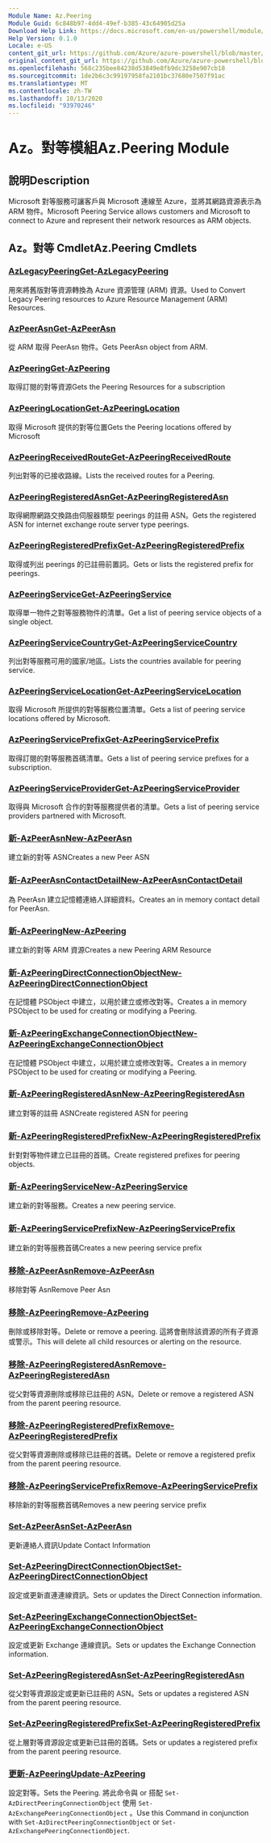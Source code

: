 ```yaml
---
Module Name: Az.Peering
Module Guid: 6c848b97-4dd4-49ef-b385-43c64905d25a
Download Help Link: https://docs.microsoft.com/en-us/powershell/module/az.peering.md
Help Version: 0.1.0
Locale: e-US
content_git_url: https://github.com/Azure/azure-powershell/blob/master/src/Peering/Peering/help/Az.Peering.md
original_content_git_url: https://github.com/Azure/azure-powershell/blob/master/src/Peering/Peering/help/Az.Peering.md
ms.openlocfilehash: 568c235bee84238d53849e8fb9dc3258e907cb18
ms.sourcegitcommit: 1de2b6c3c99197958fa2101bc37680e7507f91ac
ms.translationtype: MT
ms.contentlocale: zh-TW
ms.lasthandoff: 10/13/2020
ms.locfileid: "93970246"
---
```

# <span data-ttu-id="72f52-101">Az。對等模組</span><span class="sxs-lookup"><span data-stu-id="72f52-101">Az.Peering Module</span></span>
## <span data-ttu-id="72f52-102">說明</span><span class="sxs-lookup"><span data-stu-id="72f52-102">Description</span></span>
<span data-ttu-id="72f52-103">Microsoft 對等服務可讓客戶與 Microsoft 連線至 Azure，並將其網路資源表示為 ARM 物件。</span><span class="sxs-lookup"><span data-stu-id="72f52-103">Microsoft Peering Service allows customers and Microsoft to connect to Azure and represent their network resources as ARM objects.</span></span>

## <span data-ttu-id="72f52-104">Az。對等 Cmdlet</span><span class="sxs-lookup"><span data-stu-id="72f52-104">Az.Peering Cmdlets</span></span>
### [<span data-ttu-id="72f52-105">AzLegacyPeering</span><span class="sxs-lookup"><span data-stu-id="72f52-105">Get-AzLegacyPeering</span></span>](Get-AzLegacyPeering.md)
<span data-ttu-id="72f52-106">用來將舊版對等資源轉換為 Azure 資源管理 (ARM) 資源。</span><span class="sxs-lookup"><span data-stu-id="72f52-106">Used to Convert Legacy Peering resources to Azure Resource Management (ARM) Resources.</span></span> 

### [<span data-ttu-id="72f52-107">AzPeerAsn</span><span class="sxs-lookup"><span data-stu-id="72f52-107">Get-AzPeerAsn</span></span>](Get-AzPeerAsn.md)
<span data-ttu-id="72f52-108">從 ARM 取得 PeerAsn 物件。</span><span class="sxs-lookup"><span data-stu-id="72f52-108">Gets PeerAsn object from ARM.</span></span>

### [<span data-ttu-id="72f52-109">AzPeering</span><span class="sxs-lookup"><span data-stu-id="72f52-109">Get-AzPeering</span></span>](Get-AzPeering.md)
<span data-ttu-id="72f52-110">取得訂閱的對等資源</span><span class="sxs-lookup"><span data-stu-id="72f52-110">Gets the Peering Resources for a subscription</span></span>

### [<span data-ttu-id="72f52-111">AzPeeringLocation</span><span class="sxs-lookup"><span data-stu-id="72f52-111">Get-AzPeeringLocation</span></span>](Get-AzPeeringLocation.md)
<span data-ttu-id="72f52-112">取得 Microsoft 提供的對等位置</span><span class="sxs-lookup"><span data-stu-id="72f52-112">Gets the Peering locations offered by Microsoft</span></span>

### [<span data-ttu-id="72f52-113">AzPeeringReceivedRoute</span><span class="sxs-lookup"><span data-stu-id="72f52-113">Get-AzPeeringReceivedRoute</span></span>](Get-AzPeeringReceivedRoute.md)
<span data-ttu-id="72f52-114">列出對等的已接收路線。</span><span class="sxs-lookup"><span data-stu-id="72f52-114">Lists the received routes for a Peering.</span></span>

### [<span data-ttu-id="72f52-115">AzPeeringRegisteredAsn</span><span class="sxs-lookup"><span data-stu-id="72f52-115">Get-AzPeeringRegisteredAsn</span></span>](Get-AzPeeringRegisteredAsn.md)
<span data-ttu-id="72f52-116">取得網際網路交換路由伺服器類型 peerings 的註冊 ASN。</span><span class="sxs-lookup"><span data-stu-id="72f52-116">Gets the registered ASN for internet exchange route server type peerings.</span></span>

### [<span data-ttu-id="72f52-117">AzPeeringRegisteredPrefix</span><span class="sxs-lookup"><span data-stu-id="72f52-117">Get-AzPeeringRegisteredPrefix</span></span>](Get-AzPeeringRegisteredPrefix.md)
<span data-ttu-id="72f52-118">取得或列出 peerings 的已註冊前置詞。</span><span class="sxs-lookup"><span data-stu-id="72f52-118">Gets or lists the registered prefix for peerings.</span></span>

### [<span data-ttu-id="72f52-119">AzPeeringService</span><span class="sxs-lookup"><span data-stu-id="72f52-119">Get-AzPeeringService</span></span>](Get-AzPeeringService.md)
<span data-ttu-id="72f52-120">取得單一物件之對等服務物件的清單。</span><span class="sxs-lookup"><span data-stu-id="72f52-120">Get a list of peering service objects of a single object.</span></span>

### [<span data-ttu-id="72f52-121">AzPeeringServiceCountry</span><span class="sxs-lookup"><span data-stu-id="72f52-121">Get-AzPeeringServiceCountry</span></span>](Get-AzPeeringServiceCountry.md)
<span data-ttu-id="72f52-122">列出對等服務可用的國家/地區。</span><span class="sxs-lookup"><span data-stu-id="72f52-122">Lists the countries available for peering service.</span></span>

### [<span data-ttu-id="72f52-123">AzPeeringServiceLocation</span><span class="sxs-lookup"><span data-stu-id="72f52-123">Get-AzPeeringServiceLocation</span></span>](Get-AzPeeringServiceLocation.md)
<span data-ttu-id="72f52-124">取得 Microsoft 所提供的對等服務位置清單。</span><span class="sxs-lookup"><span data-stu-id="72f52-124">Gets a list of peering service locations offered by Microsoft.</span></span>

### [<span data-ttu-id="72f52-125">AzPeeringServicePrefix</span><span class="sxs-lookup"><span data-stu-id="72f52-125">Get-AzPeeringServicePrefix</span></span>](Get-AzPeeringServicePrefix.md)
<span data-ttu-id="72f52-126">取得訂閱的對等服務首碼清單。</span><span class="sxs-lookup"><span data-stu-id="72f52-126">Gets a list of peering service prefixes for a subscription.</span></span>

### [<span data-ttu-id="72f52-127">AzPeeringServiceProvider</span><span class="sxs-lookup"><span data-stu-id="72f52-127">Get-AzPeeringServiceProvider</span></span>](Get-AzPeeringServiceProvider.md)
<span data-ttu-id="72f52-128">取得與 Microsoft 合作的對等服務提供者的清單。</span><span class="sxs-lookup"><span data-stu-id="72f52-128">Gets a list of peering service providers partnered with Microsoft.</span></span>

### [<span data-ttu-id="72f52-129">新-AzPeerAsn</span><span class="sxs-lookup"><span data-stu-id="72f52-129">New-AzPeerAsn</span></span>](New-AzPeerAsn.md)
<span data-ttu-id="72f52-130">建立新的對等 ASN</span><span class="sxs-lookup"><span data-stu-id="72f52-130">Creates a new Peer ASN</span></span> 

### [<span data-ttu-id="72f52-131">新-AzPeerAsnContactDetail</span><span class="sxs-lookup"><span data-stu-id="72f52-131">New-AzPeerAsnContactDetail</span></span>](New-AzPeerAsnContactDetail.md)
<span data-ttu-id="72f52-132">為 PeerAsn 建立記憶體連絡人詳細資料。</span><span class="sxs-lookup"><span data-stu-id="72f52-132">Creates an in memory contact detail for PeerAsn.</span></span> 

### [<span data-ttu-id="72f52-133">新-AzPeering</span><span class="sxs-lookup"><span data-stu-id="72f52-133">New-AzPeering</span></span>](New-AzPeering.md)
<span data-ttu-id="72f52-134">建立新的對等 ARM 資源</span><span class="sxs-lookup"><span data-stu-id="72f52-134">Creates a new Peering ARM Resource</span></span>

### [<span data-ttu-id="72f52-135">新-AzPeeringDirectConnectionObject</span><span class="sxs-lookup"><span data-stu-id="72f52-135">New-AzPeeringDirectConnectionObject</span></span>](New-AzPeeringDirectConnectionObject.md)
<span data-ttu-id="72f52-136">在記憶體 PSObject 中建立，以用於建立或修改對等。</span><span class="sxs-lookup"><span data-stu-id="72f52-136">Creates a in memory PSObject to be used for creating or modifying a Peering.</span></span>

### [<span data-ttu-id="72f52-137">新-AzPeeringExchangeConnectionObject</span><span class="sxs-lookup"><span data-stu-id="72f52-137">New-AzPeeringExchangeConnectionObject</span></span>](New-AzPeeringExchangeConnectionObject.md)
<span data-ttu-id="72f52-138">在記憶體 PSObject 中建立，以用於建立或修改對等。</span><span class="sxs-lookup"><span data-stu-id="72f52-138">Creates a in memory PSObject to be used for creating or modifying a Peering.</span></span>

### [<span data-ttu-id="72f52-139">新-AzPeeringRegisteredAsn</span><span class="sxs-lookup"><span data-stu-id="72f52-139">New-AzPeeringRegisteredAsn</span></span>](New-AzPeeringRegisteredAsn.md)
<span data-ttu-id="72f52-140">建立對等的註冊 ASN</span><span class="sxs-lookup"><span data-stu-id="72f52-140">Create registered ASN for peering</span></span>

### [<span data-ttu-id="72f52-141">新-AzPeeringRegisteredPrefix</span><span class="sxs-lookup"><span data-stu-id="72f52-141">New-AzPeeringRegisteredPrefix</span></span>](New-AzPeeringRegisteredPrefix.md)
<span data-ttu-id="72f52-142">針對對等物件建立已註冊的首碼。</span><span class="sxs-lookup"><span data-stu-id="72f52-142">Create registered prefixes for peering objects.</span></span>

### [<span data-ttu-id="72f52-143">新-AzPeeringService</span><span class="sxs-lookup"><span data-stu-id="72f52-143">New-AzPeeringService</span></span>](New-AzPeeringService.md)
<span data-ttu-id="72f52-144">建立新的對等服務。</span><span class="sxs-lookup"><span data-stu-id="72f52-144">Creates a new peering service.</span></span>

### [<span data-ttu-id="72f52-145">新-AzPeeringServicePrefix</span><span class="sxs-lookup"><span data-stu-id="72f52-145">New-AzPeeringServicePrefix</span></span>](New-AzPeeringServicePrefix.md)
<span data-ttu-id="72f52-146">建立新的對等服務首碼</span><span class="sxs-lookup"><span data-stu-id="72f52-146">Creates a new peering service prefix</span></span>

### [<span data-ttu-id="72f52-147">移除-AzPeerAsn</span><span class="sxs-lookup"><span data-stu-id="72f52-147">Remove-AzPeerAsn</span></span>](Remove-AzPeerAsn.md)
<span data-ttu-id="72f52-148">移除對等 Asn</span><span class="sxs-lookup"><span data-stu-id="72f52-148">Remove Peer Asn</span></span>

### [<span data-ttu-id="72f52-149">移除-AzPeering</span><span class="sxs-lookup"><span data-stu-id="72f52-149">Remove-AzPeering</span></span>](Remove-AzPeering.md)
<span data-ttu-id="72f52-150">刪除或移除對等。</span><span class="sxs-lookup"><span data-stu-id="72f52-150">Delete or remove a peering.</span></span> <span data-ttu-id="72f52-151">這將會刪除該資源的所有子資源或警示。</span><span class="sxs-lookup"><span data-stu-id="72f52-151">This will delete all child resources or alerting on the resource.</span></span>

### [<span data-ttu-id="72f52-152">移除-AzPeeringRegisteredAsn</span><span class="sxs-lookup"><span data-stu-id="72f52-152">Remove-AzPeeringRegisteredAsn</span></span>](Remove-AzPeeringRegisteredAsn.md)
<span data-ttu-id="72f52-153">從父對等資源刪除或移除已註冊的 ASN。</span><span class="sxs-lookup"><span data-stu-id="72f52-153">Delete or remove a registered ASN from the parent peering resource.</span></span>

### [<span data-ttu-id="72f52-154">移除-AzPeeringRegisteredPrefix</span><span class="sxs-lookup"><span data-stu-id="72f52-154">Remove-AzPeeringRegisteredPrefix</span></span>](Remove-AzPeeringRegisteredPrefix.md)
<span data-ttu-id="72f52-155">從父對等資源刪除或移除已註冊的首碼。</span><span class="sxs-lookup"><span data-stu-id="72f52-155">Delete or remove a registered prefix from the parent peering resource.</span></span>

### [<span data-ttu-id="72f52-156">移除-AzPeeringServicePrefix</span><span class="sxs-lookup"><span data-stu-id="72f52-156">Remove-AzPeeringServicePrefix</span></span>](Remove-AzPeeringServicePrefix.md)
<span data-ttu-id="72f52-157">移除新的對等服務首碼</span><span class="sxs-lookup"><span data-stu-id="72f52-157">Removes a new peering service prefix</span></span>

### [<span data-ttu-id="72f52-158">Set-AzPeerAsn</span><span class="sxs-lookup"><span data-stu-id="72f52-158">Set-AzPeerAsn</span></span>](Set-AzPeerAsn.md)
<span data-ttu-id="72f52-159">更新連絡人資訊</span><span class="sxs-lookup"><span data-stu-id="72f52-159">Update Contact Information</span></span>

### [<span data-ttu-id="72f52-160">Set-AzPeeringDirectConnectionObject</span><span class="sxs-lookup"><span data-stu-id="72f52-160">Set-AzPeeringDirectConnectionObject</span></span>](Set-AzPeeringDirectConnectionObject.md)
<span data-ttu-id="72f52-161">設定或更新直連連線資訊。</span><span class="sxs-lookup"><span data-stu-id="72f52-161">Sets or updates the Direct Connection information.</span></span> 

### [<span data-ttu-id="72f52-162">Set-AzPeeringExchangeConnectionObject</span><span class="sxs-lookup"><span data-stu-id="72f52-162">Set-AzPeeringExchangeConnectionObject</span></span>](Set-AzPeeringExchangeConnectionObject.md)
<span data-ttu-id="72f52-163">設定或更新 Exchange 連線資訊。</span><span class="sxs-lookup"><span data-stu-id="72f52-163">Sets or updates the Exchange Connection information.</span></span> 

### [<span data-ttu-id="72f52-164">Set-AzPeeringRegisteredAsn</span><span class="sxs-lookup"><span data-stu-id="72f52-164">Set-AzPeeringRegisteredAsn</span></span>](Set-AzPeeringRegisteredAsn.md)
<span data-ttu-id="72f52-165">從父對等資源設定或更新已註冊的 ASN。</span><span class="sxs-lookup"><span data-stu-id="72f52-165">Sets or updates a registered ASN from the parent peering resource.</span></span>

### [<span data-ttu-id="72f52-166">Set-AzPeeringRegisteredPrefix</span><span class="sxs-lookup"><span data-stu-id="72f52-166">Set-AzPeeringRegisteredPrefix</span></span>](Set-AzPeeringRegisteredPrefix.md)
<span data-ttu-id="72f52-167">從上層對等資源設定或更新已註冊的首碼。</span><span class="sxs-lookup"><span data-stu-id="72f52-167">Sets or updates a registered prefix from the parent peering resource.</span></span>

### [<span data-ttu-id="72f52-168">更新-AzPeering</span><span class="sxs-lookup"><span data-stu-id="72f52-168">Update-AzPeering</span></span>](Update-AzPeering.md)
<span data-ttu-id="72f52-169">設定對等。</span><span class="sxs-lookup"><span data-stu-id="72f52-169">Sets the Peering.</span></span> <span data-ttu-id="72f52-170">將此命令與 or 搭配 `Set-AzDirectPeeringConnectionObject` 使用 `Set-AzExchangePeeringConnectionObject` 。</span><span class="sxs-lookup"><span data-stu-id="72f52-170">Use this Command in conjunction with `Set-AzDirectPeeringConnectionObject` or `Set-AzExchangePeeringConnectionObject`.</span></span>

